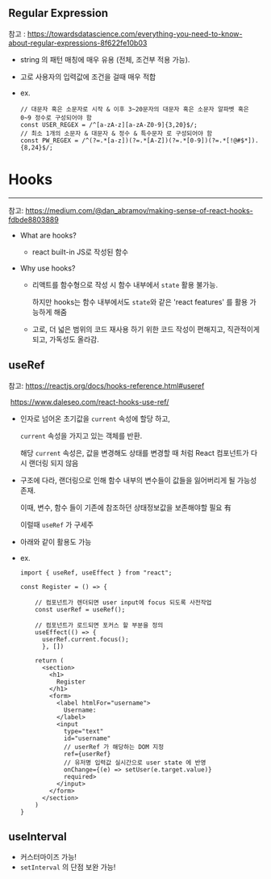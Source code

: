 ## Regular Expression

참고 : https://towardsdatascience.com/everything-you-need-to-know-about-regular-expressions-8f622fe10b03

- string 의 패턴 매칭에 매우 유용 (전체, 조건부 적용 가능).

- 고로 사용자의 입력값에 조건을 걸때 매우 적합

- ex.

  ```react
  // 대문자 혹은 소문자로 시작 & 이후 3~20문자의 대문자 혹은 소문자 알파벳 혹은 0~9 정수로 구성되어야 함
  const USER_REGEX = /^[a-zA-z][a-zA-Z0-9]{3,20}$/;
  // 최소 1개의 소문자 & 대문자 & 정수 & 특수문자 로 구성되어야 함
  const PW_REGEX = /^(?=.*[a-z])(?=.*[A-Z])(?=.*[0-9])(?=.*[!@#$*]).{8,24}$/;
  ```

# Hooks

<hr>

참고: https://medium.com/@dan_abramov/making-sense-of-react-hooks-fdbde8803889

- What are hooks?

  - react built-in JS로 작성된 함수

- Why use hooks?

  - 리액트를 함수형으로 작성 시 함수 내부에서 `state` 활용 불가능.

    하지만 hooks는 함수 내부에서도 `state`와 같은 'react features' 를 활용 가능하게 해줌

  - 고로, 더 넓은 범위의 코드 재사용 하기 위한 코드 작성이 편해지고, 직관적이게 되고, 가독성도 올라감.



## useRef

참고: https://reactjs.org/docs/hooks-reference.html#useref

​		 https://www.daleseo.com/react-hooks-use-ref/

- 인자로 넘어온 초기값을 `current` 속성에 할당 하고,

  `current` 속성을 가지고 있는 객체를 반환.

  해당 `current` 속성은, 값을 변경해도 상태를 변경할 때 처럼 React 컴포넌트가 다시 랜더링 되지 않음

- 구조에 다라, 랜더링으로 인해 함수 내부의 변수들이 값들을 잃어버리게 될 가능성 존재.

  이때, 변수, 함수 들이 기존에 참조하던 상태정보값을 보존해야할 필요 有

  이럴때 `useRef` 가 구세주

- 아래와 같이 활용도 가능

- ex.

  ```react
  import { useRef, useEffect } from "react";
  
  const Register = () => {
      
      // 컴포넌트가 렌더되면 user input에 focus 되도록 사전작업
      const userRef = useRef();
      
      // 컴포넌트가 로드되면 포커스 할 부분을 정의
      useEffect(() => {
        userRef.current.focus();
    	}, [])
      
      return (
        <section>
          <h1>
            Register
          </h1>
          <form>
            <label htmlFor="username">
              Username:
            </label>
            <input
              type="text"
              id="username"
              // userRef 가 해당하는 DOM 지정
              ref={userRef}
              // 유저명 입력값 실시간으로 user state 에 반영
              onChange={(e) => setUser(e.target.value)}
              required>
            </input>
          </form>
        </section>
      )
  }
  ```



## useInterval

- 커스터마이즈 가능!
- `setInterval` 의 단점 보완 가능!